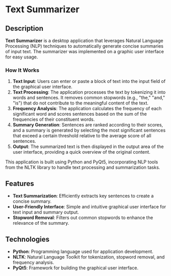 # Text Summarizer

## Description

**Text Summarizer** is a desktop application that leverages Natural Language Processing (NLP) techniques to automatically generate concise summaries of input text. The summarizer was implemented on a graphic user interface for easy usage. 

### How It Works

1. **Text Input**: Users can enter or paste a block of text into the input field of the graphical user interface.
2. **Text Processing**: The application processes the text by tokenizing it into words and sentences. It removes common stopwords (e.g., "the," "and," "is") that do not contribute to the meaningful content of the text.
3. **Frequency Analysis**: The application calculates the frequency of each significant word and scores sentences based on the sum of the frequencies of their constituent words.
4. **Summary Generation**: Sentences are ranked according to their scores, and a summary is generated by selecting the most significant sentences that exceed a certain threshold relative to the average score of all sentences.
5. **Output**: The summarized text is then displayed in the output area of the user interface, providing a quick overview of the original content.

This application is built using Python and PyQt5, incorporating NLP tools from the NLTK library to handle text processing and summarization tasks.

## Features

- **Text Summarization**: Efficiently extracts key sentences to create a concise summary.
- **User-Friendly Interface**: Simple and intuitive graphical user interface for text input and summary output.
- **Stopword Removal**: Filters out common stopwords to enhance the relevance of the summary.

## Technologies

- **Python**: Programming language used for application development.
- **NLTK**: Natural Language Toolkit for tokenization, stopword removal, and frequency analysis.
- **PyQt5**: Framework for building the graphical user interface.
